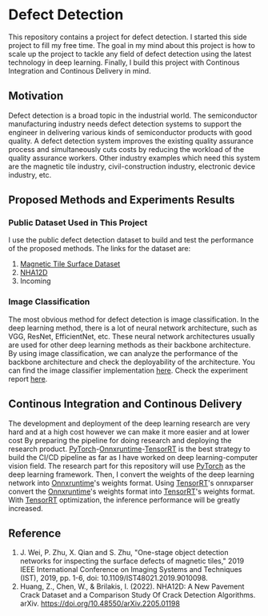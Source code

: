 # Defect Detection
This repository contains a project for defect detection. I started this side project to fill my free time. The goal in my mind about this project is how to scale up the project to tackle any field of defect detection using the latest technology in deep learning. Finally, I build this project with Continous Integration and Continous Delivery in mind.

## Motivation
Defect detection is a broad topic in the industrial world. The semiconductor manufacturing industry needs defect detection systems to support the engineer in delivering various kinds of semiconductor products with good quality. A defect detection system improves the existing quality assurance process and simultaneously cuts costs by reducing the workload of the quality assurance workers. Other industry examples which need this system are the magnetic tile industry, civil-construction industry, electronic device industry, etc. 

## Proposed Methods and Experiments Results
### Public Dataset Used in This Project
I use the public defect detection dataset to build and test the performance of the proposed methods. The links for the dataset are:
1. [Magnetic Tile Surface Dataset](https://github.com/abin24/Magnetic-tile-defect-datasets.)
2. [NHA12D](https://github.com/ZheningHuang/NHA12D-Crack-Detection-Dataset-and-Comparison-Study)
3. Incoming
### Image Classification
The most obvious method for defect detection is image classification. In the deep learning method, there is a lot of neural network architecture, such as VGG, ResNet, EfficientNet, etc. These neural network architectures usually are used for other deep learning methods as their backbone architecture. By using image classification, we can analyze the performance of the backbone architecture and check the deployability of the architecture. You can find the image classifier implementation [here](https://github.com/albertchristianto/defect_detection/tree/main/ImgClassifier). Check the experiment report [here](https://github.com/albertchristianto/defect_detection/tree/main/ImgClassifier).

## Continous Integration and Continous Delivery
The development and deployment of the deep learning research are very hard and at a high cost however we can make it more easier and at lower cost By preparing the pipeline for doing research and deploying the research product. [PyTorch](https://pytorch.org/)-[Onnxruntime](https://onnxruntime.ai/)-[TensorRT](https://developer.nvidia.com/tensorrt) is the best strategy to build the CI/CD pipeline as far as I have worked on deep learning-computer vision field. The research part for this repository will use [PyTorch](https://pytorch.org/) as the deep learning framework. Then, I convert the weights of the deep learning network into [Onnxruntime](https://onnxruntime.ai/)'s weights format. Using [TensorRT](https://developer.nvidia.com/tensorrt)'s onnxparser convert the [Onnxruntime](https://onnxruntime.ai/)'s weights format into [TensorRT](https://developer.nvidia.com/tensorrt)'s weights format. With [TensorRT](https://developer.nvidia.com/tensorrt) optimization, the inference performance will be greatly increased.

## Reference
1. J. Wei, P. Zhu, X. Qian and S. Zhu, "One-stage object detection networks for inspecting the surface defects of magnetic tiles," 2019 IEEE International Conference on Imaging Systems and Techniques (IST), 2019, pp. 1-6, doi: 10.1109/IST48021.2019.9010098.
2. Huang, Z., Chen, W., & Brilakis, I. (2022). NHA12D: A New Pavement Crack Dataset and a Comparison Study Of Crack Detection Algorithms. arXiv. https://doi.org/10.48550/arXiv.2205.01198
